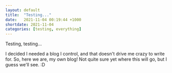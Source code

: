 ```yaml
---
layout: default
title:  "Testing..."
date:   2021-11-04 00:19:44 +1000
shortdate: 2021-11-04
categories: [testing, everything]
---
```

Testing, testing...

I decided I needed a blog I control, and that doesn't drive me crazy to write for. So, here we are, my own blog! Not quite sure yet where this will go, but I guess we'll see. :D
